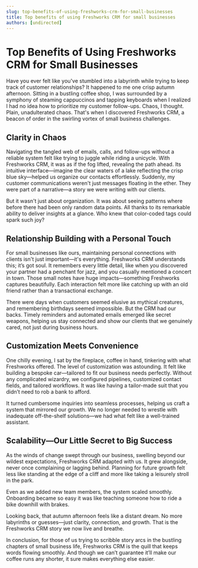 ```yaml
---
slug: top-benefits-of-using-freshworks-crm-for-small-businesses
title: Top benefits of using Freshworks CRM for small businesses
authors: [undirected]
---
```


# Top Benefits of Using Freshworks CRM for Small Businesses

Have you ever felt like you've stumbled into a labyrinth while trying to keep track of customer relationships? It happened to me one crisp autumn afternoon. Sitting in a bustling coffee shop, I was surrounded by a symphony of steaming cappuccinos and tapping keyboards when I realized I had no idea how to prioritize my customer follow-ups. Chaos, I thought. Plain, unadulterated chaos. That's when I discovered Freshworks CRM, a beacon of order in the swirling vortex of small business challenges.

## Clarity in Chaos

Navigating the tangled web of emails, calls, and follow-ups without a reliable system felt like trying to juggle while riding a unicycle. With Freshworks CRM, it was as if the fog lifted, revealing the path ahead. Its intuitive interface—imagine the clear waters of a lake reflecting the crisp blue sky—helped us organize our contacts effortlessly. Suddenly, my customer communications weren't just messages floating in the ether. They were part of a narrative—a story we were writing with our clients.

But it wasn't just about organization. It was about seeing patterns where before there had been only random data points. All thanks to its remarkable ability to deliver insights at a glance. Who knew that color-coded tags could spark such joy?

## Relationship Building with a Personal Touch

For small businesses like ours, maintaining personal connections with clients isn't just important—it's everything. Freshworks CRM understands this; it’s got soul. It remembers every little detail, like when you discovered your partner had a penchant for jazz, and you casually mentioned a concert in town. Those small notes have huge impacts—something Freshworks captures beautifully. Each interaction felt more like catching up with an old friend rather than a transactional exchange.

There were days when customers seemed elusive as mythical creatures, and remembering birthdays seemed impossible. But the CRM had our backs. Timely reminders and automated emails emerged like secret weapons, helping us stay connected and show our clients that we genuinely cared, not just during business hours.

## Customization Meets Convenience

One chilly evening, I sat by the fireplace, coffee in hand, tinkering with what Freshworks offered. The level of customization was astounding. It felt like building a bespoke car—tailored to fit our business needs perfectly. Without any complicated wizardry, we configured pipelines, customized contact fields, and tailored workflows. It was like having a tailor-made suit that you didn’t need to rob a bank to afford.

It turned cumbersome inquiries into seamless processes, helping us craft a system that mirrored our growth. We no longer needed to wrestle with inadequate off-the-shelf solutions—we had what felt like a well-trained assistant.

## Scalability—Our Little Secret to Big Success

As the winds of change swept through our business, swelling beyond our wildest expectations, Freshworks CRM adapted with us. It grew alongside, never once complaining or lagging behind. Planning for future growth felt less like standing at the edge of a cliff and more like taking a leisurely stroll in the park.

Even as we added new team members, the system scaled smoothly. Onboarding became so easy it was like teaching someone how to ride a bike downhill with brakes.

Looking back, that autumn afternoon feels like a distant dream. No more labyrinths or guesses—just clarity, connection, and growth. That is the Freshworks CRM story we now live and breathe.

In conclusion, for those of us trying to scribble story arcs in the bustling chapters of small business life, Freshworks CRM is the quill that keeps words flowing smoothly. And though we can’t guarantee it’ll make our coffee runs any shorter, it sure makes everything else easier.